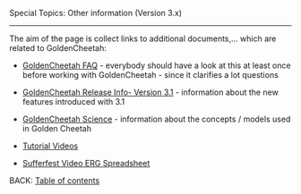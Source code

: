 Special Topics: Other information (Version 3.x)
***

The aim of the page is collect links to additional documents,... which are related to GoldenCheetah:

* [GoldenCheetah FAQ](https://github.com/GoldenCheetah/GoldenCheetah/wiki/UG_FAQ) - everybody should have a look at this at least once before working with GoldenCheetah - since it clarifies a lot questions

* [GoldenCheetah Release Info- Version 3.1](https://github.com/GoldenCheetah/GoldenCheetah/blob/master/doc/user/GC31-Release.pdf?raw=true) - information about the new features introduced with 3.1

* [GoldenCheetah Science](http://www.goldencheetah.org/#section-science) - information about the concepts / models used in Golden Cheetah

* [Tutorial Videos](http://www.goldencheetah.org/#section-tutorials) 

* [Sufferfest Video ERG Spreadsheet](https://docs.google.com/spreadsheets/d/1ehIbV4Kldv_k82JtadNavpeZaI7o9JGHoWghDitrM-4/)

BACK: [Table of contents](https://github.com/GoldenCheetah/GoldenCheetah/wiki/UG_Main-Page_Table-of-contents)
